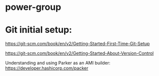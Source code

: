 # power-group
# Git initial setup:
https://git-scm.com/book/en/v2/Getting-Started-First-Time-Git-Setup

https://git-scm.com/book/en/v2/Getting-Started-About-Version-Control

Understanding and using Parker as an AMI builder: https://developer.hashicorp.com/packer
